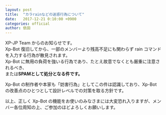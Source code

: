 ```yaml
---
layout: post
title:  "カラrainなどの迷惑行為について"
date:   2017-12-21 0:10:00 +0900
categories: official
author: 依田
---
```

XP-JP Team からのお知らせです。  
Xp-Bot 復旧してから、一部のメンバーより残高不足にも関わらず rain コマンドを入力する行為が散見されます。  
Xp-Bot に無用の負荷を強いる行為であり、たとえ故意でなくとも厳重に注意されるべき、  
または**SPAMとして処分となる件です。**  

Xp-Bot の制作者や本家も「妨害行為」としてこの件は認識しており、Xp-Bot の改善点のひとつとして設計レベルでの対策を取る方針です。  

以上、正しく Xp-Bot の機能をお使いのみなさまには大変恐れ入りますが、メンバー各位周知の上、ご参加のほどよろしくお願いします。  
